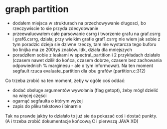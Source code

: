 # graph partition

- dodałem miejsca w strukturach na przechowywanie długosci, bo rzeczywiscie to sie przyda zdecydowanie
- przeewaluowałem całe parsowanie csrrg i tworzenie grafu na graf.csrrg i graf6.csrrg, działa, przy wielkim grafie graf1.csrrg nie wiem jak sobie z tym poradzic dzieja sie dziwne rzeczy, tam nie wystarcza tego buforu bo linijka ma ze 200tyś znaków. Idk, działa dla mniejszych
- poradziłem sobie z leakami w spectral_partition i 2 przykładach działało (czasem nawet dzilił do końca, czasem dobrze, czasem bez zachowania odpowiednich % marginesu - ale o tym informował). Na ten moment segfault rzuca evaluate_partition dla obu grafów (partition.c:312)


Co trzeba zrobić na ten moment, żeby w ogóle coś oddać:
- dodać obsługe argumentów wywołania (flag getopt), żeby mógł dzielić na więcej części
- ogarnąć segfaulta o którym wyżej
- zapis do pliku tekstowo i binarnie

Tak na prawde jakby to działało to już sie da pokazać coś i dostać punkty. (A i trzeba zrobić dokumentacje końcową C i pierwszą JAVA XD)